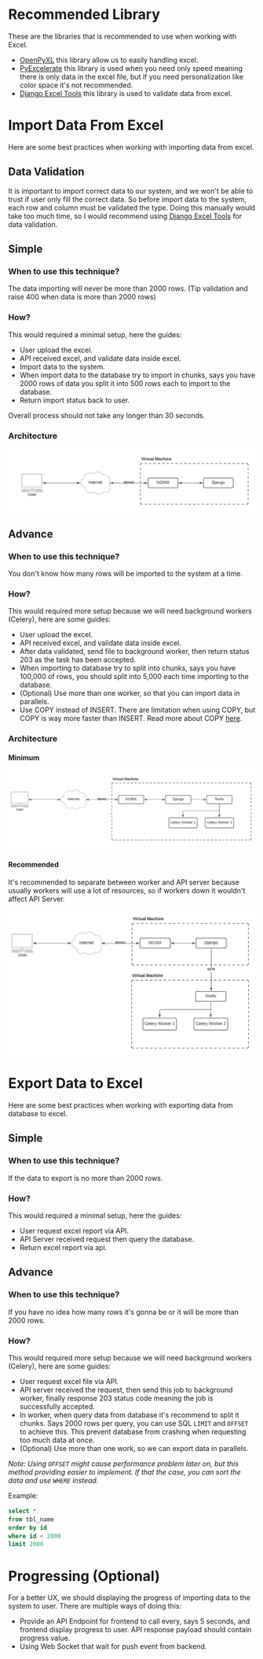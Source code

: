 # Recommended Library

These are the libraries that is recommended to use when working with Excel.

- [OpenPyXL](https://openpyxl.readthedocs.io/en/stable/) this library allow us to
easily handling excel.
- [PyExcelerate](https://github.com/kz26/PyExcelerate) this library is used when
you need only speed meaning there is only data in the excel file, but if you need
personalization like color space it's not recommended.
- [Django Excel Tools](https://github.com/NorakGithub/django-excel-tools) this library
is used to validate data from excel.

# Import Data From Excel

Here are some best practices when working with importing data from excel.

## Data Validation

It is important to import correct data to our system, and we won't be able to
trust if user only fill the correct data. So before import data to the system,
each row and column must be validated the type. Doing this manually would take
too much time, so I would recommend using [Django Excel Tools](https://github.com/NorakGithub/django-excel-tools) for data validation.

## Simple

### When to use this technique?

The data importing will never be more than 2000 rows. (Tip validation and raise
400 when data is more than 2000 rows)

### How?

This would required a minimal setup, here the guides:

- User upload the excel.
- API received excel, and validate data inside excel.
- Import data to the system.
- When import data to the database try to import in chunks, says you have 2000
rows of data you split it into 500 rows each to import to the database.
- Return import status back to user.

Overall process should not take any longer than 30 seconds.

### Architecture

![Simple Architecture](img/simple-architecture.jpeg)

## Advance

### When to use this technique?

You don't know how many rows will be imported to the system at a time.

### How?

This would required more setup because we will need background workers (Celery),
here are some guides:

- User upload the excel.
- API received excel, and validate data inside excel.
- After data validated, send file to background worker, then return status 203 as
the task has been accepted.
- When importing to database try to split into chunks, says you have 100,000 of
rows, you should split into 5,000 each time importing to the database.
- (Optional) Use more than one worker, so that you can import data in parallels.
- Use COPY instead of INSERT. There are limitation when using COPY, but COPY is
way more faster than INSERT. Read more about COPY [here](https://www.postgresql.org/docs/9.2/sql-copy.html).

### Architecture

#### Minimum

![Advance Architecture](img/advance-minimum-architecture.png)

#### Recommended

It's recommended to separate between worker and API server because usually workers
will use a lot of resources, so if workers down it wouldn't affect API Server.

![Advance Architecture](img/advance-recommended-architecture.png)

# Export Data to Excel

Here are some best practices when working with exporting data from database to
excel.

## Simple

### When to use this technique?

If the data to export is no more than 2000 rows.

### How?

This would required a minimal setup, here the guides:

- User request excel report via API.
- API Server received request then query the database.
- Return excel report via api.

## Advance

### When to use this technique?

If you have no idea how many rows it's gonna be or it will be more than 2000 rows.

### How?

This would required more setup because we will need background workers (Celery),
here are some guides:

- User request excel file via API.
- API server received the request, then send this job to background worker,
finally response 203 status code meaning the job is successfully accepted.
- In worker, when query data from database it's recommend to split it chunks.
Says 2000 rows per query, you can use SQL `LIMIT` and `OFFSET` to achieve this.
This prevent database from crashing when requesting too much data at once.
- (Optional) Use more than one work, so we can export data in parallels.

*Note: Using `OFFSET` might cause performance problem later on, but this method
providing easier to implement. If that the case, you can sort the data and use
`WHERE` instead.*

Example:

```sql
select *
from tbl_name
order by id
where id < 2000
limit 2000
```

# Progressing (Optional)

For a better UX, we should displaying the progress of importing data to the
system to user. There are multiple ways of doing this:

- Provide an API Endpoint for frontend to call every, says 5 seconds, and frontend display progress to user. API response payload should contain progress value.
- Using Web Socket that wait for push event from backend.
